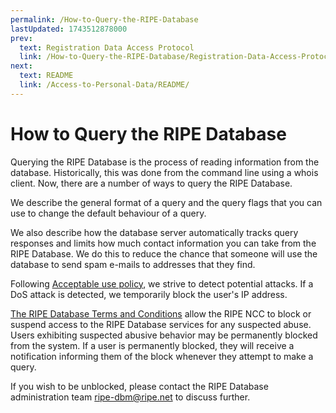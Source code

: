 ```yaml
---
permalink: /How-to-Query-the-RIPE-Database
lastUpdated: 1743512878000
prev:
  text: Registration Data Access Protocol
  link: /How-to-Query-the-RIPE-Database/Registration-Data-Access-Protocol/
next:
  text: README
  link: /Access-to-Personal-Data/README/
---
```


# How to Query the RIPE Database

Querying the RIPE Database is the process of reading information from the database. Historically, this was done from the command line using a whois client. Now, there are a number of ways to query the RIPE Database.

We describe the general format of a query and the query flags that you can use to change the default behaviour of a query.

We also describe how the database server automatically tracks query responses and limits how much contact information you can take from the RIPE Database. We do this to 
reduce the chance that someone will use the database to send spam e-mails to addresses that they find.

Following [Acceptable use policy](https://www.ripe.net/manage-ips-and-asns/db/support/documentation/ripe-database-acceptable-use-policy/), we strive to detect
potential attacks. If a DoS attack is detected, we temporarily block the user's IP address. 

[The RIPE Database Terms and Conditions](https://www.ripe.net/manage-ips-and-asns/db/support/documentation/ripe-database-acceptable-use-policy/)
allow the RIPE NCC to block or suspend access to the RIPE Database services for any suspected abuse. Users exhibiting
suspected abusive behavior may be permanently blocked from the system. If a user is permanently blocked, they will receive a notification
informing them of the block whenever they attempt to make a query.

If you wish to be unblocked, please contact the RIPE Database administration team [ripe-dbm@ripe.net](mailto:ripe-dbm@ripe.net) to discuss further.
